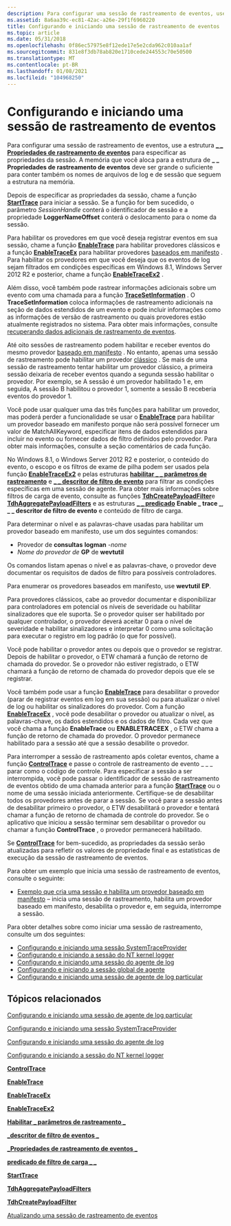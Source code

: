 ```yaml
---
description: Para configurar uma sessão de rastreamento de eventos, use \_ a \_ estrutura Propriedades de rastreamento de eventos para especificar as propriedades da sessão.
ms.assetid: 8a6aa39c-ec81-42ac-a26e-29f1f6960220
title: Configurando e iniciando uma sessão de rastreamento de eventos
ms.topic: article
ms.date: 05/31/2018
ms.openlocfilehash: 0f86ec57975e8f12ede17e5e2cda962c010aa1af
ms.sourcegitcommit: 831e8f3db78ab820e1710cede244553c70e50500
ms.translationtype: MT
ms.contentlocale: pt-BR
ms.lasthandoff: 01/08/2021
ms.locfileid: "104968250"
---
```

# <a name="configuring-and-starting-an-event-tracing-session"></a>Configurando e iniciando uma sessão de rastreamento de eventos

Para configurar uma sessão de rastreamento de eventos, use a estrutura [**\_ \_ Propriedades de rastreamento de eventos**](/windows/win32/api/evntrace/ns-evntrace-event_trace_properties) para especificar as propriedades da sessão. A memória que você aloca para a estrutura de **\_ \_ Propriedades de rastreamento de eventos** deve ser grande o suficiente para conter também os nomes de arquivos de log e de sessão que seguem a estrutura na memória.

Depois de especificar as propriedades da sessão, chame a função [**StartTrace**](/windows/win32/api/evntrace/nf-evntrace-starttracea) para iniciar a sessão. Se a função for bem sucedido, o parâmetro *SessionHandle* conterá o identificador de sessão e a propriedade **LoggerNameOffset** conterá o deslocamento para o nome da sessão.

Para habilitar os provedores em que você deseja registrar eventos em sua sessão, chame a função [**EnableTrace**](/windows/win32/api/evntrace/nf-evntrace-enabletrace) para habilitar provedores clássicos e a função [**EnableTraceEx**](/windows/win32/api/evntrace/nf-evntrace-enabletraceex) para habilitar provedores [baseados em manifesto](about-event-tracing.md) . Para habilitar os provedores em que você deseja que os eventos de log sejam filtrados em condições específicas em Windows 8.1, Windows Server 2012 R2 e posterior, chame a função [**EnableTraceEx2**](/windows/win32/api/evntrace/nf-evntrace-enabletraceex2) .

Além disso, você também pode rastrear informações adicionais sobre um evento com uma chamada para a função [**TraceSetInformation**](/windows/win32/api/evntrace/nf-evntrace-tracesetinformation) . O **TraceSetInformation** coloca informações de rastreamento adicionais na seção de dados estendidos de um evento e pode incluir informações como as informações de versão de rastreamento ou quais provedores estão atualmente registrados no sistema. Para obter mais informações, consulte [recuperando dados adicionais de rastreamento de eventos](retrieving-additional-event-tracing-data.md).

Até oito sessões de rastreamento podem habilitar e receber eventos do mesmo provedor [baseado em manifesto](about-event-tracing.md) . No entanto, apenas uma sessão de rastreamento pode habilitar um provedor [clássico](about-event-tracing.md) . Se mais de uma sessão de rastreamento tentar habilitar um provedor clássico, a primeira sessão deixaria de receber eventos quando a segunda sessão habilitar o provedor. Por exemplo, se A sessão é um provedor habilitado 1 e, em seguida, A sessão B habilitou o provedor 1, somente a sessão B receberia eventos do provedor 1.

Você pode usar qualquer uma das três funções para habilitar um provedor, mas poderá perder a funcionalidade se usar o [**EnableTrace**](/windows/win32/api/evntrace/nf-evntrace-enabletrace) para habilitar um provedor baseado em manifesto porque não será possível fornecer um valor de MatchAllKeyword, especificar itens de dados estendidos para incluir no evento ou fornecer dados de filtro definidos pelo provedor. Para obter mais informações, consulte a seção comentários de cada função.

No Windows 8.1, o Windows Server 2012 R2 e posterior, o conteúdo do evento, o escopo e os filtros de exame de pilha podem ser usados pela função [**EnableTraceEx2**](/windows/win32/api/evntrace/nf-evntrace-enabletraceex2) e pelas estruturas [**habilitar \_ \_ parâmetros de rastreamento**](/windows/win32/api/evntrace/ns-evntrace-enable_trace_parameters) e [**\_ \_ descritor de filtro de evento**](/windows/desktop/api/Evntprov/ns-evntprov-event_filter_descriptor) para filtrar as condições específicas em uma sessão de agente. Para obter mais informações sobre filtros de carga de evento, consulte as funções [**TdhCreatePayloadFilter**](/windows/desktop/api/Tdh/nf-tdh-tdhcreatepayloadfilter)e [**TdhAggregatePayloadFilters**](/windows/desktop/api/Tdh/nf-tdh-tdhaggregatepayloadfilters) e as estruturas [**\_ \_ predicado**](/windows/desktop/api/Tdh/ns-tdh-payload_filter_predicate) **Enable \_ trace \_**, **\_ \_ descritor de filtro de evento** e conteúdo de filtro de carga.

Para determinar o nível e as palavras-chave usadas para habilitar um provedor baseado em manifesto, use um dos seguintes comandos:

-   Provedor de **consultas** **logman** *-nome*
-   *Nome do provedor de* **GP** de **wevtutil**

Os comandos listam apenas o nível e as palavras-chave, o provedor deve documentar os requisitos de dados de filtro para possíveis controladores.

Para enumerar os provedores baseados em manifesto, use **wevtutil** **EP**.

Para provedores clássicos, cabe ao provedor documentar e disponibilizar para controladores em potencial os níveis de severidade ou habilitar sinalizadores que ele suporta. Se o provedor quiser ser habilitado por qualquer controlador, o provedor deverá aceitar 0 para o nível de severidade e habilitar sinalizadores e interpretar 0 como uma solicitação para executar o registro em log padrão (o que for possível).

Você pode habilitar o provedor antes ou depois que o provedor se registrar. Depois de habilitar o provedor, o ETW chamará a função de retorno de chamada do provedor. Se o provedor não estiver registrado, o ETW chamará a função de retorno de chamada do provedor depois que ele se registrar.

Você também pode usar a função [**EnableTrace**](/windows/win32/api/evntrace/nf-evntrace-enabletrace) para desabilitar o provedor (parar de registrar eventos em log em sua sessão) ou para atualizar o nível de log ou habilitar os sinalizadores do provedor. Com a função [**EnableTraceEx**](/windows/win32/api/evntrace/nf-evntrace-enabletraceex) , você pode desabilitar o provedor ou atualizar o nível, as palavras-chave, os dados estendidos e os dados de filtro. Cada vez que você chama a função **EnableTrace** ou **ENABLETRACEEX** , o ETW chama a função de retorno de chamada do provedor. O provedor permanece habilitado para a sessão até que a sessão desabilite o provedor.

Para interromper a sessão de rastreamento após coletar eventos, chame a função [**ControlTrace**](/windows/win32/api/evntrace/nf-evntrace-controltracea) e passe o controle de rastreamento de evento \_ \_ \_ parar como o código de controle. Para especificar a sessão a ser interrompida, você pode passar o identificador de sessão de rastreamento de eventos obtido de uma chamada anterior para a função [**StartTrace**](/windows/win32/api/evntrace/nf-evntrace-starttracea) ou o nome de uma sessão iniciada anteriormente. Certifique-se de desabilitar todos os provedores antes de parar a sessão. Se você parar a sessão antes de desabilitar primeiro o provedor, o ETW desabilitará o provedor e tentará chamar a função de retorno de chamada de controle do provedor. Se o aplicativo que iniciou a sessão terminar sem desabilitar o provedor ou chamar a função **ControlTrace** , o provedor permanecerá habilitado.

Se [**ControlTrace**](/windows/win32/api/evntrace/nf-evntrace-controltracea) for bem-sucedido, as propriedades da sessão serão atualizadas para refletir os valores de propriedade final e as estatísticas de execução da sessão de rastreamento de eventos.

Para obter um exemplo que inicia uma sessão de rastreamento de eventos, consulte o seguinte:

-   [Exemplo que cria uma sessão e habilita um provedor baseado em manifesto](example-that-creates-a-session-and-enables-a-manifest-based-provider.md) – inicia uma sessão de rastreamento, habilita um provedor baseado em manifesto, desabilita o provedor e, em seguida, interrompe a sessão.

Para obter detalhes sobre como iniciar uma sessão de rastreamento, consulte um dos seguintes:

-   [Configurando e iniciando uma sessão SystemTraceProvider](configuring-and-starting-a-systemtraceprovider-session.md)
-   [Configurando e iniciando a sessão do NT kernel logger](configuring-and-starting-the-nt-kernel-logger-session.md)
-   [Configurando e iniciando uma sessão do agente de log](configuring-and-starting-an-autologger-session.md)
-   [Configurando e iniciando a sessão global de agente](configuring-and-starting-the-global-logger-session.md)
-   [Configurando e iniciando uma sessão de agente de log particular](configuring-and-starting-a-private-logger-session.md)

## <a name="related-topics"></a>Tópicos relacionados

<dl> <dt>

[Configurando e iniciando uma sessão de agente de log particular](configuring-and-starting-a-private-logger-session.md)
</dt> <dt>

[Configurando e iniciando uma sessão SystemTraceProvider](configuring-and-starting-a-systemtraceprovider-session.md)
</dt> <dt>

[Configurando e iniciando uma sessão do agente de log](configuring-and-starting-an-autologger-session.md)
</dt> <dt>

[Configurando e iniciando a sessão do NT kernel logger](configuring-and-starting-the-nt-kernel-logger-session.md)
</dt> <dt>

[**ControlTrace**](/windows/win32/api/evntrace/nf-evntrace-controltracea)
</dt> <dt>

[**EnableTrace**](/windows/win32/api/evntrace/nf-evntrace-enabletrace)
</dt> <dt>

[**EnableTraceEx**](/windows/win32/api/evntrace/nf-evntrace-enabletraceex)
</dt> <dt>

[**EnableTraceEx2**](/windows/win32/api/evntrace/nf-evntrace-enabletraceex2)
</dt> <dt>

[**Habilitar \_ parâmetros de rastreamento \_**](/windows/win32/api/evntrace/ns-evntrace-enable_trace_parameters)
</dt> <dt>

[**\_descritor de filtro de eventos \_**](/windows/desktop/api/Evntprov/ns-evntprov-event_filter_descriptor)
</dt> <dt>

[**\_Propriedades de rastreamento de eventos \_**](/windows/win32/api/evntrace/ns-evntrace-event_trace_properties)
</dt> <dt>

[**predicado de filtro de carga \_ \_**](/windows/desktop/api/Tdh/ns-tdh-payload_filter_predicate)
</dt> <dt>

[**StartTrace**](/windows/win32/api/evntrace/nf-evntrace-starttracea)
</dt> <dt>

[**TdhAggregatePayloadFilters**](/windows/desktop/api/Tdh/nf-tdh-tdhaggregatepayloadfilters)
</dt> <dt>

[**TdhCreatePayloadFilter**](/windows/desktop/api/Tdh/nf-tdh-tdhcreatepayloadfilter)
</dt> <dt>

[Atualizando uma sessão de rastreamento de eventos](updating-an-event-tracing-session.md)
</dt> </dl>

 

 
